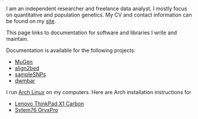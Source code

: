 I am an independent researcher and freelance data analyst. I mostly focus on quantitative and population genetics. My CV and contact information can be found on my [site](https://www.bayesicresearch.org/people/).

This page links to documentation for software and libraries I write and maintain.

Documentation is available for the following projects:

 - [MuGen](/MuGen)
 - [align2bed](/align2bed)
 - [sampleSNPs](/sampleSNPs)
 - [dwmbar](/dwmbar)

I run [Arch Linux](https://www.archlinux.org/) on my computers. Here are Arch installation instructions for

 - [Lenovo ThinkPad X1 Carbon](/ArchLinuxThinkPadX1C4gen.md)
 - [Sytem76 OryxPro](/ArchLinuxSys76OP.md)

